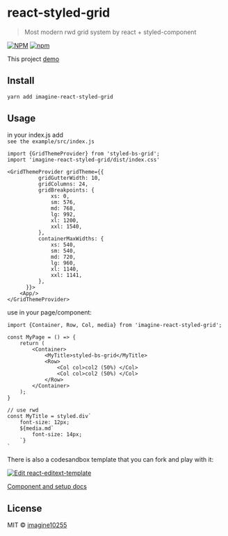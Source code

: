 # react-styled-grid

> Most modern rwd grid system by react + styled-component


[![NPM](https://img.shields.io/npm/v/imagine-react-styled-grid.svg)](https://www.npmjs.com/package/imagine-react-styled-grid)
[![npm](https://img.shields.io/npm/dm/imagine-react-styled-grid.svg)](https://www.npmjs.com/package/imagine-react-styled-grid)

This project [demo](https://imagine10255.github.io/react-styled-grid/)


## Install

```bash
yarn add imagine-react-styled-grid
```

## Usage
in your index.js add  
`see the example/src/index.js`

```tsx
import {GridThemeProvider} from 'styled-bs-grid';
import 'imagine-react-styled-grid/dist/index.css'

<GridThemeProvider gridTheme={{
          gridGutterWidth: 10,
          gridColumns: 24,
          gridBreakpoints: {
              xs: 0,
              sm: 576,
              md: 768,
              lg: 992,
              xl: 1200,
              xxl: 1540,
          },
          containerMaxWidths: {
              xs: 540,
              sm: 540,
              md: 720,
              lg: 960,
              xl: 1140,
              xxl: 1141,
          },
      }}>
    <App/>
</GridThemeProvider>
```

use in your page/component:
```tsx
import {Container, Row, Col, media} from 'imagine-react-styled-grid';

const MyPage = () => {
    return (
        <Container>
            <MyTitle>styled-bs-grid</MyTitle>
            <Row>
                <Col col>col2 (50%) </Col>
                <Col col>col2 (50%) </Col>
            </Row>
        </Container>
    );
}

// use rwd
const MyTitle = styled.div`
    font-size: 12px;
    ${media.md`
        font-size: 14px;
    `}
`

```

There is also a codesandbox template that you can fork and play with it:

[![Edit react-editext-template](https://codesandbox.io/static/img/play-codesandbox.svg)](https://codesandbox.io/s/react-styled-grid-lqsn6)

[Component and setup docs](./docs/component.md)


## License

MIT © [imagine10255](https://github.com/imagine10255)
